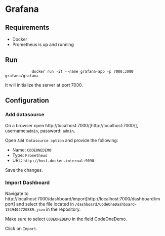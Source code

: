 # Grafana

## Requirements
 * Docker
 * Prometheus is up and running

## Run
                docker run -it --name grafana-app -p 7000:3000 grafana/grafana

It will initialize the server at port 7000.

## Configuration

### Add datasource
On a browser open http://localhost:7000/[http://localhost:7000/], username:`admin`, password: `admin`.

Open `Add Datasource option` and provide the following:

* Name: `CODEONEDEMO`
* Type: `Prometheus`
* URL: `http://host.docker.internal:9090`

Save the changes.

### Import Dashboard

Navigate to http://localhost:7000/dashboard/import[http://localhost:7000/dashboard/import] and select the file located in `/dashboard/CodeOneDashboard-1539402720889.json` in the repository.

Make sure to select `CODEONEDEMO` in  the field CodeOneDemo.

Click on `Import`.

